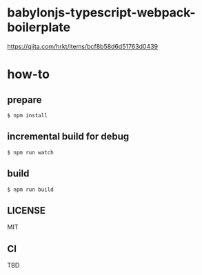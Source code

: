 # babylonjs-typescript-webpack-boilerplate

https://qiita.com/hrkt/items/bcf8b58d6d51763d0439

# how-to

## prepare


```
$ npm install
```

## incremental build for debug

```
$ npm run watch
```

## build

```
$ npm run build
```

## LICENSE
MIT

## CI

TBD